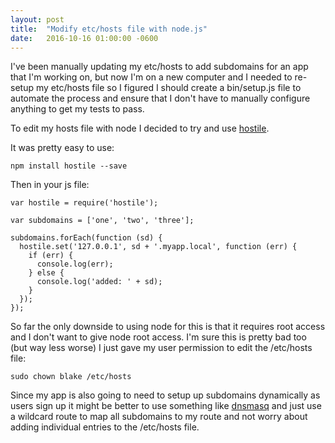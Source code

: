 ```yaml
---
layout: post
title:  "Modify etc/hosts file with node.js"
date:   2016-10-16 01:00:00 -0600
---
```


I've been manually updating my etc/hosts to add subdomains for an app that I'm
working on, but now I'm on a new computer and I needed to re-setup my etc/hosts
file so I figured I should create a bin/setup.js file to automate the process
and ensure that I don't have to manually configure anything to get my tests to
pass.

To edit my hosts file with node I decided to try and use
[hostile](https://github.com/feross/hostile).

It was pretty easy to use:

```
npm install hostile --save

```

Then in your js file:

```
var hostile = require('hostile');

var subdomains = ['one', 'two', 'three'];

subdomains.forEach(function (sd) {
  hostile.set('127.0.0.1', sd + '.myapp.local', function (err) {
    if (err) {
      console.log(err);
    } else {
      console.log('added: ' + sd);
    }
  });
});

```

So far the only downside to using node for this is that it requires root access
and I don't want to give node root access. I'm sure this is pretty bad too (but
way less worse) I just gave my user permission to edit the /etc/hosts file:

```
sudo chown blake /etc/hosts
```

Since my app is also going to need to setup up subdomains dynamically  as users sign up it
might be better to use something like
[dnsmasq](http://stackoverflow.com/a/20446931/588458) and just use a wildcard route to
map all subdomains to my route and not worry about adding individual entries to
the /etc/hosts file.
